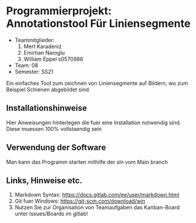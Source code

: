 # Programmierprojekt: Annotationstool Für Liniensegmente

* Teammitglieder:
	1. Mert Karadeniz
	2. Emirhan Naroglu
	3. William Eppel s0570986
* Team: 08
* Semester: SS21


Ein einfaches Tool zum zeichnen von Liniensegmente auf Bildern, wo zum Beispiel Schienen abgebildet sind.


## Installationshinweise

Hier Anweisungen hinterlegen die fuer eine Installation notwendig sind. Diese muessen 100% vollstaendig sein

## Verwendung der Software

Man kann das Programm starten mithilfe der sln vom Main branch

## Links, Hinweise etc.

1. Markdown Syntax: https://docs.gitlab.com/ee/user/markdown.html
2. Git fuer Windows: https://git-scm.com/download/win
3. Nutzen Sie zur Organisation von Teamaufgaben das Kanban-Board unter Issues/Boards im gitlab!